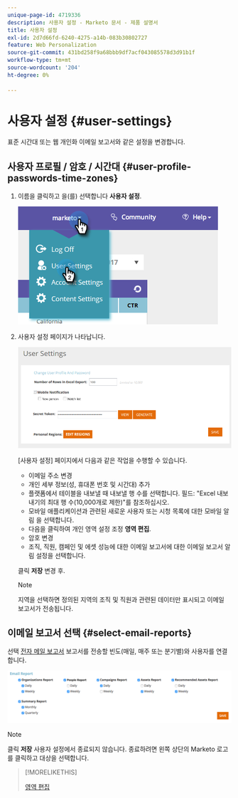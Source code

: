 ```yaml
---
unique-page-id: 4719336
description: 사용자 설정 - Marketo 문서 - 제품 설명서
title: 사용자 설정
exl-id: 2d7d66fd-6240-4275-a14b-083b30802727
feature: Web Personalization
source-git-commit: 431bd258f9a68bbb9df7acf043085578d3d91b1f
workflow-type: tm+mt
source-wordcount: '204'
ht-degree: 0%

---
```


# 사용자 설정 {#user-settings}

표준 시간대 또는 웹 개인화 이메일 보고서와 같은 설정을 변경합니다.

## 사용자 프로필 / 암호 / 시간대 {#user-profile-passwords-time-zones}

1. 이름을 클릭하고 을(를) 선택합니다 **사용자 설정**.

   ![](assets/one.png)

1. 사용자 설정 페이지가 나타납니다.

   ![](assets/two.png)

   [사용자 설정] 페이지에서 다음과 같은 작업을 수행할 수 있습니다.

   * 이메일 주소 변경
   * 개인 세부 정보(성, 휴대폰 번호 및 시간대) 추가
   * 플랫폼에서 테이블을 내보낼 때 내보낼 행 수를 선택합니다. 필드: &quot;Excel 내보내기의 최대 행 수(10,000개로 제한)&quot;를 참조하십시오.
   * 모바일 애플리케이션과 관련된 새로운 사용자 또는 시청 목록에 대한 모바일 알림 을 선택합니다.
   * 다음을 클릭하여 개인 영역 설정 조정 **영역 편집**.
   * 암호 변경
   * 조직, 직원, 캠페인 및 에셋 성능에 대한 이메일 보고서에 대한 이메일 보고서 알림 설정을 선택합니다.

   클릭 **저장** 변경 후.

   >[!NOTE]
   >
   >지역을 선택하면 정의된 지역의 조직 및 직원과 관련된 데이터만 표시되고 이메일 보고서가 전송됩니다.

## 이메일 보고서 선택 {#select-email-reports}

선택 [전자 메일 보고서](/help/marketo/product-docs/web-personalization/reporting-for-web-personalization/email-reports.md) 보고서를 전송할 빈도(매일, 매주 또는 분기별)와 사용자를 연결합니다.

![](assets/three.png)

>[!NOTE]
>
>클릭 **저장** 사용자 설정에서 종료되지 않습니다. 종료하려면 왼쪽 상단의 Marketo 로고를 클릭하고 대상을 선택합니다.

>[!MORELIKETHIS]
>
>[영역 편집](/help/marketo/product-docs/web-personalization/getting-started/edit-regions.md)
